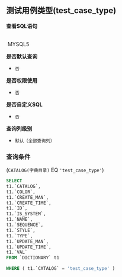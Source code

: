 ## 测试用例类型(test_case_type) <!-- {docsify-ignore-all} -->



<p class="panel-title"><b>查看SQL语句</b></p>
<br>

<el-row>
&nbsp;<el-tag @click="MYSQL5 = true">MYSQL5</el-tag>
</el-row>

<br>
<p class="panel-title"><b>是否默认查询</b></p>

* `否`

<p class="panel-title"><b>是否权限使用</b></p>

* `否`

<p class="panel-title"><b>是否自定义SQL</b></p>

* `否`

<p class="panel-title"><b>查询列级别</b></p>

* `默认（全部查询列）`



### 查询条件

(`CATALOG(字典目录)` EQ `'test_case_type'`)





<el-dialog v-model="MYSQL5" title="MYSQL5">

```sql
SELECT
t1.`CATALOG`,
t1.`COLOR`,
t1.`CREATE_MAN`,
t1.`CREATE_TIME`,
t1.`ID`,
t1.`IS_SYSTEM`,
t1.`NAME`,
t1.`SEQUENCE`,
t1.`STYLE`,
t1.`TYPE`,
t1.`UPDATE_MAN`,
t1.`UPDATE_TIME`,
t1.`VAL`
FROM `DICTIONARY` t1 

WHERE ( t1.`CATALOG` = 'test_case_type' )
```

</el-dialog>

<script>
 const { createApp } = Vue
  createApp({
    data() {
      return {
                MYSQL5 : false
        
      }
    },
    methods: {
    }
  }).use(ElementPlus).mount('#app')
</script>